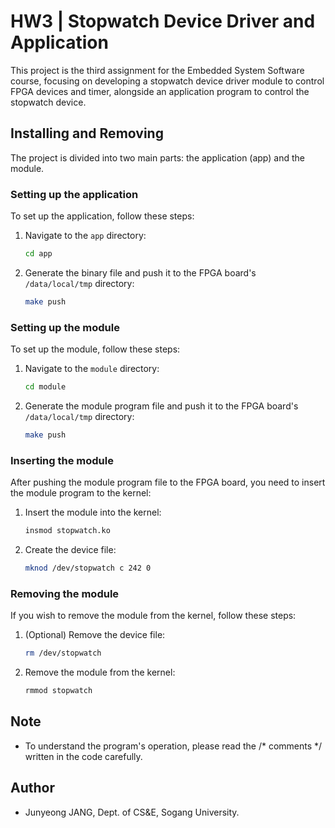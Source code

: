 # HW3 | Stopwatch Device Driver and Application

This project is the third assignment for the Embedded System Software course, focusing on developing a stopwatch device driver module to control FPGA devices and timer, alongside an application program to control the stopwatch device.

## Installing and Removing

The project is divided into two main parts: the application (app) and the module.

### Setting up the application

To set up the application, follow these steps:

1. Navigate to the ```app``` directory:

   ```bash
   cd app
   ```

2. Generate the binary file and push it to the FPGA board's ```/data/local/tmp``` directory:

   ```bash
   make push
   ```
### Setting up the module

To set up the module, follow these steps:

1. Navigate to the ```module``` directory:

   ```bash
   cd module
   ```

2. Generate the module program file and push it to the FPGA board's ```/data/local/tmp``` directory:

   ```bash
   make push
   ```

### Inserting the module

After pushing the module program file to the FPGA board, you need to insert the module program to the kernel:

1. Insert the module into the kernel:

   ```bash
   insmod stopwatch.ko
   ```

2. Create the device file:

   ```bash
   mknod /dev/stopwatch c 242 0
   ```

### Removing the module

If you wish to remove the module from the kernel, follow these steps:

1. (Optional) Remove the device file:
   ```bash
   rm /dev/stopwatch
   ```

2. Remove the module from the kernel:
   ```bash
   rmmod stopwatch
   ```

## Note

* To understand the program's operation, please read the /* comments */ written in the code carefully.

## Author

* Junyeong JANG, Dept. of CS&E, Sogang University.


